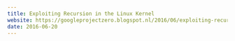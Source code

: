 ```yaml
---
title: ​Exploiting Recursion in the Linux Kernel
website: https://googleprojectzero.blogspot.nl/2016/06/exploiting-recursion-in-linux-kernel_20.html
date: 2016-06-20
---
```

